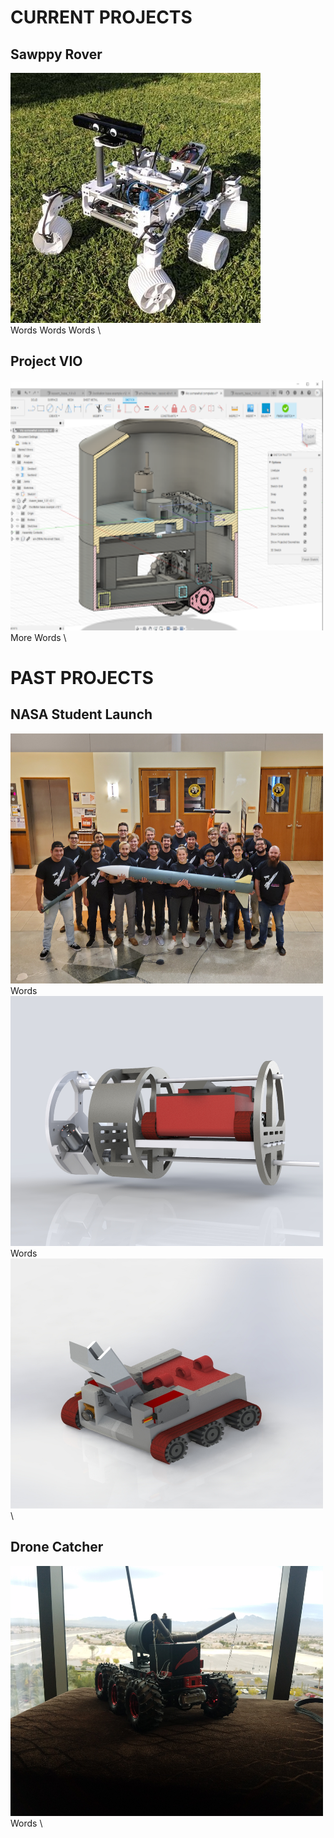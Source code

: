 # CURRENT PROJECTS

## Sawppy Rover 
<img src="docs/assets/images/projects/sawppy_robot.jpg" width="400" height="400" alt="Sawppy Rover Image">\
Words Words Words \

## Project VIO 
<img src="docs/assets/images/projects/vio_bot.png" width="500" height="400" alt="VIO Bot Image">\
More Words \


# PAST PROJECTS

## NASA Student Launch
<img src="docs/assets/images/general/nasa_launch_team.jpg" width="500" height="400" alt="Nasa Student Launch Team">\
Words \
<img src="docs/assets/images/projects/nasa_launch_payload_cad.JPG" width="500" height="400" alt="Nasa Payload Cad">\
Words \
<img src="docs/assets/images/projects/nasa_bot_cad.JPG" width="500" height="400" alt="Nasa Bot Cad">\

## Drone Catcher
<img src="docs/assets/images/projects/drone_catcher.jpg" width="500" height="400" alt="Drone Catcher">\
Words \
